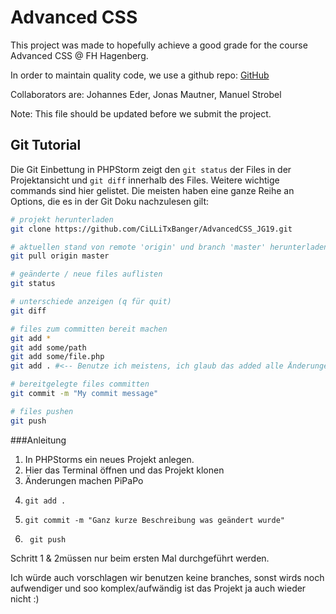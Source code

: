 # Advanced CSS

This project was made to hopefully achieve a good grade for the course Advanced CSS @ FH Hagenberg.

In order to maintain quality code, we use a github repo: [GitHub](https://github.com/CiLLiTxBanger/AdvancedCSS_JG19)

Collaborators are: Johannes Eder, Jonas Mautner, Manuel Strobel

Note: This file should be updated before we submit the project.


## Git Tutorial

Die Git Einbettung in PHPStorm zeigt den `git status` der Files in der Projektansicht und `git diff` innerhalb des Files. Weitere wichtige commands sind hier gelistet. Die meisten haben eine ganze Reihe an Options, die es in der Git Doku nachzulesen gilt:

~~~sh
# projekt herunterladen
git clone https://github.com/CiLLiTxBanger/AdvancedCSS_JG19.git

# aktuellen stand von remote 'origin' und branch 'master' herunterladen
git pull origin master

# geänderte / neue files auflisten
git status

# unterschiede anzeigen (q für quit)
git diff

# files zum committen bereit machen
git add *
git add some/path
git add some/file.php
git add . #<-- Benutze ich meistens, ich glaub das added alle Änderungen. Funktioniert eigt. immer.

# bereitgelegte files committen 
git commit -m "My commit message"

# files pushen
git push 
~~~
###Anleitung
1. In PHPStorms ein neues Projekt anlegen.
2. Hier das Terminal öffnen und das Projekt klonen
3. Änderungen machen PiPaPo
4. ```git
   git add . 
5. ```git
   git commit -m "Ganz kurze Beschreibung was geändert wurde"
6. ```git
    git push
Schritt 1 & 2müssen nur beim ersten Mal durchgeführt werden.

Ich würde auch vorschlagen wir benutzen keine branches, sonst wirds noch aufwendiger und soo komplex/aufwändig ist das Projekt ja auch wieder nicht :)
